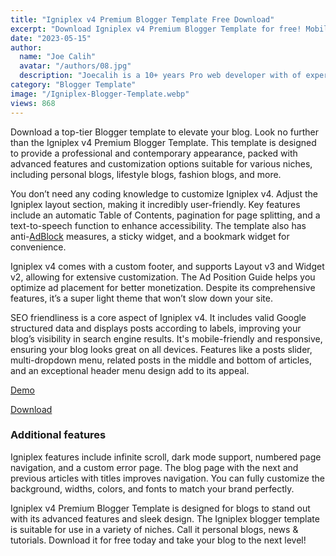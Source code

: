 ```yaml
---
title: "Igniplex v4 Premium Blogger Template Free Download"
excerpt: "Download Igniplex v4 Premium Blogger Template for free! Mobile-friendly, SEO optimized, fully customizable, premium licenses, and dark mode."
date: "2023-05-15"
author:
  name: "Joe Calih"
  avatar: "/authors/08.jpg"
  description: "Joecalih is a 10+ years Pro web developer with of experience in React and Next.js."
category: "Blogger Template"
image: "/Igniplex-Blogger-Template.webp"
views: 868
---
```



Download a top-tier Blogger template to elevate your blog. Look no further than the Igniplex v4 Premium Blogger Template. This template is designed to provide a professional and contemporary appearance, packed with advanced features and customization options suitable for various niches, including personal blogs, lifestyle blogs, fashion blogs, and more.

You don’t need any coding knowledge to customize Igniplex v4. Adjust the Igniplex layout section, making it incredibly user-friendly. Key features include an automatic Table of Contents, pagination for page splitting, and a text-to-speech function to enhance accessibility. The template also has anti-[AdBlock](https://joecalih.co.ke/anti-adblocker-script-for-blogger-website/) measures, a sticky widget, and a bookmark widget for convenience.

Igniplex v4 comes with a custom footer, and supports Layout v3 and Widget v2, allowing for extensive customization. The Ad Position Guide helps you optimize ad placement for better monetization. Despite its comprehensive features, it’s a super light theme that won’t slow down your site.

SEO friendliness is a core aspect of Igniplex v4. It includes valid Google structured data and displays posts according to labels, improving your blog’s visibility in search engine results. It's mobile-friendly and responsive, ensuring your blog looks great on all devices. Features like a posts slider, multi-dropdown menu, related posts in the middle and bottom of articles, and an exceptional header menu design add to its appeal.

[Demo](https://igniplex.blogspot.com/)

[Download](https://joecalih.co.ke/igniplex-blogger-template/)

### Additional features

Igniplex features include infinite scroll, dark mode support, numbered page navigation, and a custom error page. The blog page with the next and previous articles with titles improves navigation. You can fully customize the background, widths, colors, and fonts to match your brand perfectly.

Igniplex v4 Premium Blogger Template is designed for blogs to stand out with its advanced features and sleek design. The Igniplex blogger template is suitable for use in a variety of niches. Call it personal blogs, news & tutorials. Download it for free today and take your blog to the next level!